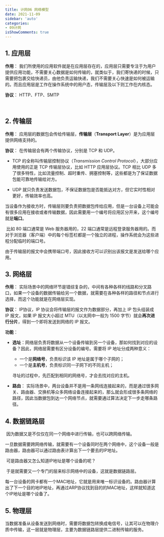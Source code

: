 ```yaml
---
title: 计网06 网络模型
date: 2021-11-09
sidebar: 'auto'
categories:
- 09计网
isShowComments: true
---
```


## 1. 应用层

 **作用**： 我们所使用的应用软件就是在应用层存在的，应用层只需要专注于为用户提供应用功能，不需要关心数据是如何传输的，就类似于，我们寄快递的时候，只需要把包裹交给快递员，由他负责运输快递，我们不需要关心快速是如何被运输的。而且应用层是工作在操作系统中的用户态，传输层及以下则工作在内核态。

**协议**： HTTP、FTP、SMTP

​	

## 2. 传输层

**作用**： 应用层的数据包会传给传输层，**传输层**（**Transport Layer**）是为应用层提供网络支持的。

**协议**： 在传输层会有两个传输协议，分别是 TCP 和 UDP。

- TCP 的全称叫传输层控制协议（*Transmission Control Protocol*），大部分应用使用的正是 TCP 传输层协议，比如 HTTP 应用层协议。TCP 相比 UDP 多了很多特性，比如流量控制、超时重传、拥塞控制等，这些都是为了保证数据包能可靠地传输给对方。 

- UDP 就只负责发送数据包，不保证数据包是否能抵达对方，但它实时性相对更好，传输效率也高。

​	当设备作为接收方时，传输层则要负责把数据包传给应用，但是一台设备上可能会有很多应用在接收或者传输数据，因此需要用一个编号将应用区分开来，这个编号就是**端口**。

​	比如 80 端口通常是 Web 服务器用的，22 端口通常是远程登录服务器用的。而对于浏览器（客户端）中的每个标签栏都是一个独立的进程，操作系统会为这些进程分配临时的端口号。

​	由于传输层的报文中会携带端口号，因此接收方可以识别出该报文是发送给哪个应用。

## 3. 网络层

**作用**：  实际场景中的网络环节是错综复杂的，中间有各种各样的线路和分叉路口，如果一个设备的数据传输给另一个数据，就需要在各种各样的路径和节点进行选择，而这个功能就是在网络层实现。

**协议**： IP协议，IP 协议会将传输层的报文作为数据部分，再加上 IP 包头组装成 IP 报文，如果 IP 报文大小超过 MTU（以太网中一般为 1500 字节）就会**再次进行分片**，得到一个即将发送到网络的 IP 报文。

**功能**： 

- **选址**：网络层负责将数据从一个设备传输到另一个设备，那如何找到对应的设备？因此，网络层需要有区分设备的编号。需要将 IP 地址分成两种意义：

  - 一个是**网络号**，负责标识该 IP 地址是属于哪个子网的；
  - 一个是**主机号**，负责标识同一子网下的不同主机；

  寻址的过程中，先匹配到相同的网络号，才会去找对应的主机。

- **路由**： 实际场景中，两台设备并不是用一条网线连接起来的，而是通过很多网关、路由器、交换机等众多网络设备连接起来的，那么就会形成很多条网络的路径，因此当数据包到达一个网络节点，就需要通过算法决定下一步走哪条路径。



## 4. 数据链路层

​	因为数据又是不仅仅在同一个网络中进行传输，也可以跨网络传输。

​	一旦数据需要跨网络传输，就需要有一个设备同时在两个网络中，这个设备一般是路由器，路由器可以通过路由表计算出下一个要去的IP地址。

​	可是路由器又怎么知道IP地址是哪个设备的呢？

​	于是就需要又一个专门的层来标示网络中的设备，这就是数据链路层。

​	每一台设备的网卡都有一个MAC地址，它就是用来唯一标识设备的。路由器计算出了下一个目的地IP地址，再通过ARP协议找到目的的MAC地址，这样就知道这个IP地址是哪个设备了。

## 5. 物理层

​	当数据准备从设备发送到网络时，需要将数据包转换成电信号，让其可以在物理介质中传输，这一层就是物理层，主要为数据链路层提供二进制传输的服务。